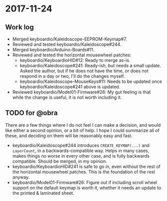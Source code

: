<!-- -*- mode: markdown; fill-column: 8192 -*- -->

# 2017-11-24

## Work log

- Merged keyboardio/Kaleidoscope-EEPROM-Keymap#7.
- Reviewed and tested keyboardio/Kaleidoscope#244.
- Merged keyboardio/Arduino-Boards#11.
- Reviewed and tested the horizontal mousewheel patches:
  - keyboardio/KeyboardioHID#12: Ready to merge as-is.
  - keyboardio/Kaleidoscope#241: Ready-ish, but needs a small update. Asked the author, but if he does not have the time, or does not respond in a day or two, I'll do the changes myself.
  - keyboardio/Kaleidoscope-MouseKeys#11: Needs to be updated once keyboardio/Kaleidoscope#241 above is updated.
- Reviewed keyboardio/Model01-Firmware#26: My gut feeling is that while the change is useful, it is not worth including it.

## TODO for @obra

There are a few things where I do not feel I can make a decision, and would like either a second opinion, or a bit of help. I hope I could summarize all of these, and deciding on them will be reasonably easy and fast.

* keyboardio/Kaleidoscope#244 introduces `CREATE_KEYMAP(...)` and `LayerCount`, in a backwards-compatible way. Helps in many cases, makes things no worse in every other case, and is fully backwards compatible. Should be merged, in my opinion.
* keyboardio/KeyboardioHID#241 is safe to go in, even without the rest of the horizontal mousewheel patches. This is the foundation of the rest anyway.
* keyboardio/Model01-Firmware#26: Figure out if including scroll wheel support on the default keymap is worth it, whether it needs an update to the printed & laminated sheet.
